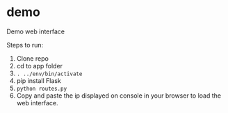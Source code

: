 demo
====
Demo web interface

Steps to run:
 1. Clone repo
 2. cd to app folder
 3. `. ../env/bin/activate`
 4. pip install Flask
 5. `python routes.py`
 6. Copy and paste the ip displayed on console in your browser to load the web interface.
